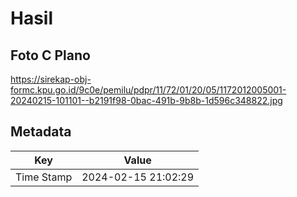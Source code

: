 # Hasil

## Foto C Plano

https://sirekap-obj-formc.kpu.go.id/9c0e/pemilu/pdpr/11/72/01/20/05/1172012005001-20240215-101101--b2191f98-0bac-491b-9b8b-1d596c348822.jpg


## Metadata

| Key        | Value               |
| ---------- | ------------------- |
| Time Stamp | 2024-02-15 21:02:29 |



